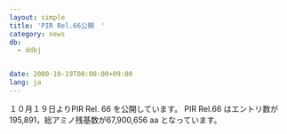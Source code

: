 ```yaml
---
layout: simple
title: 'PIR Rel.66公開　'
category: news
db:
  - ddbj


date: 2000-10-19T00:00:00+09:00
lang: ja
---
```


１０月１９日よりPIR Rel. 66 を公開しています。 PIR Rel.66 はエントリ数が195,891，総アミノ残基数が67,900,656 aa となっています。
